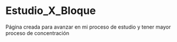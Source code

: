 # Estudio_X_Bloque
Página creada para avanzar en mi proceso de estudio y tener mayor proceso de concentración
